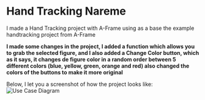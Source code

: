 # Hand Tracking Nareme

I made a Hand Tracking project with A-Frame using as a base the example handtracking project from A-Frame

**I made some changes in the project, I added a function which allows you to grab the selected figure, and 
I also added a Change Color button, which as it says, it changes de figure color in a random order between 
5 different colors (blue, yellow, green, orange and red) also changed the colors of the buttons to make it more original**

Below, I let you a screenshot of how the project looks like:
![Use Case Diagram](![imagen](https://github.com/nareesuarezz/HandTrackingNareme/assets/131177598/001a9afe-c74b-4b77-b73b-a7a8891d1b07)
)
